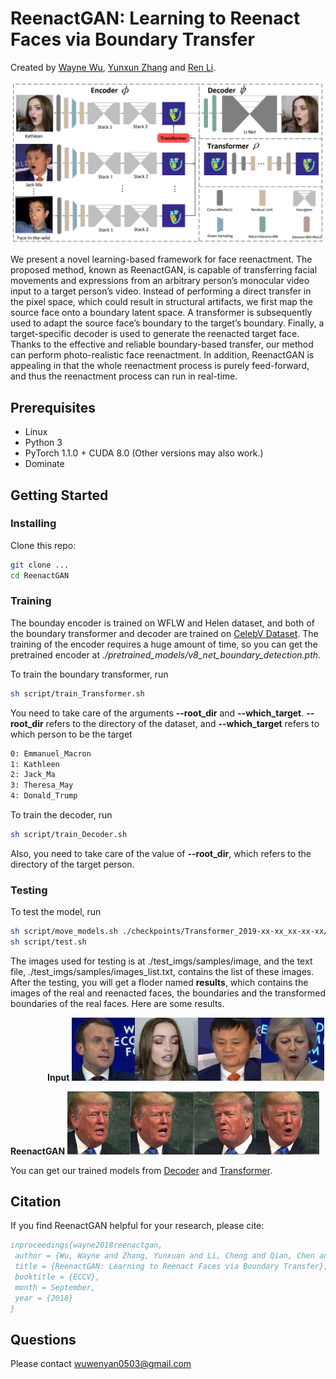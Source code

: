 # ReenactGAN: Learning to Reenact Faces via Boundary Transfer

Created by [Wayne Wu](https://wywu.github.io/), [Yunxun Zhang](https://github.com/zyx2012) and [Ren Li](https://github.com/liren2515).

<img src='imgs/index.png' width="1000px">

We present a novel learning-based framework for face reenactment. The proposed method, known as ReenactGAN, is capable of transferring facial movements and expressions from an arbitrary person’s monocular video input to a target person’s video. Instead of performing a direct transfer in the pixel space, which could result in structural artifacts, we first map the source face onto a boundary latent space. A transformer is subsequently used to adapt the source face’s boundary to the target’s boundary. Finally, a target-specific decoder is used to generate the reenacted target face. Thanks to the effective and reliable boundary-based transfer, our method can perform photo-realistic face reenactment. In addition, ReenactGAN is appealing in that the whole reenactment process is purely feed-forward, and thus the reenactment process can run in real-time.

## Prerequisites
- Linux
- Python 3
- PyTorch 1.1.0 + CUDA 8.0 (Other versions may also work.)
- Dominate

## Getting Started
### Installing
Clone this repo:

```bash
git clone ...
cd ReenactGAN
```

### Training
The bounday encoder is trained on WFLW and Helen dataset, and both of the boundary transformer and decoder are trained on [CelebV Dataset](https://drive.google.com/file/d/1jQ6d76T5GQuvQH4dq8_Wq1T0cxvN0_xp/view?usp=sharing). The training of the encoder requires a huge amount of time, so you can get the pretrained encoder at *./pretrained_models/v8_net_boundary_detection.pth*. 

To train the boundary transformer, run
```bash
sh script/train_Transformer.sh
```
You need to take care of the arguments **--root_dir** and **--which_target**.  **--root_dir** refers to the directory of the dataset, and **--which_target** refers to which person to be the target
```bash
0: Emmanuel_Macron
1: Kathleen
2: Jack_Ma
3: Theresa_May
4: Donald_Trump
```

To train the decoder, run
```bash
sh script/train_Decoder.sh
```
Also, you need to take care of the value of **--root_dir**, which refers to the directory of the target person.

### Testing
To test the model, run
```bash
sh script/move_models.sh ./checkpoints/Transformer_2019-xx-xx_xx-xx-xx/G_BA_xx.pth ./checkpoints/Decoder_2019-xx-xx_xx-xx-xx/xx_net_G.pth trump
sh script/test.sh
```
The images used for testing is at ./test_imgs/samples/image, and the text file, ./test_imgs/samples/images_list.txt, contains the list of these images. After the testing, you will get a floder named **results**, which contains the images of the real and reenacted faces, the boundaries and the transformed boundaries of the real faces. Here are some results.

&nbsp;&nbsp;&nbsp;&nbsp;&nbsp;&nbsp;&nbsp;&nbsp;&nbsp;&nbsp;&nbsp;&nbsp;&nbsp;&nbsp;&nbsp;**Input** <img src="./results/real_F1/Image/P_Emmanuel_43066.jpg_0000036761.jpg" width="20%" alt="P_Emmanuel"><img src="./results/real_F1/Image/P_Kathleen_3985.jpg_0000003972.jpg" width="20%" alt="P_Kathleen"><img src="./results/real_F1/Image/P_MaYun_1513.jpg_0000000404.jpg" width="20%" alt="P_MaYun"><img src="./results/real_F1/Image/P_Theresa_5574.jpg_0000001205.jpg" width="20%" alt="P_Theresa">

**ReenactGAN** <img src="./results/fake_F2/Image/P_Emmanuel_43066.jpg_0000036761.jpg" width="20%" alt="P_Emmanuel"><img src="./results/fake_F2/Image/P_Kathleen_3985.jpg_0000003972.jpg" width="20%" alt="P_Kathleen"><img src="./results/fake_F2/Image/P_MaYun_1513.jpg_0000000404.jpg" width="20%" alt="P_MaYun"><img src="./results/fake_F2/Image/P_Theresa_5574.jpg_0000001205.jpg" width="20%" alt="P_Theresa">

You can get our trained models from [Decoder](https://drive.google.com/file/d/1MBWABJK9webZxAMvN9Cl5FBhXateppzu/view?usp=sharing) and [Transformer](https://drive.google.com/open?id=1v-8kh0N56alKiSoBAENXp9KNJ0lg_Qtq).
## Citation
If you find ReenactGAN helpful for your research, please cite:
```bibtex
inproceedings{wayne2018reenactgan,
 author = {Wu, Wayne and Zhang, Yunxuan and Li, Cheng and Qian, Chen and Loy, Chen Change},
 title = {ReenactGAN: Learning to Reenact Faces via Boundary Transfer},
 booktitle = {ECCV},
 month = September,
 year = {2018}
} 
```

## Questions
Please contact wuwenyan0503@gmail.com
